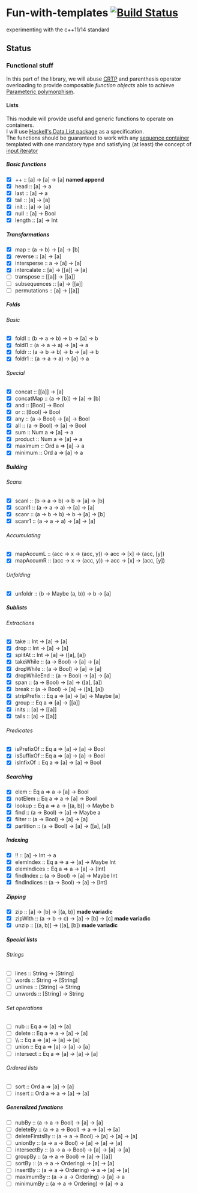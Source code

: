 # Fun-with-templates [![Build Status](https://travis-ci.org/Globicodeur/Fun-with-templates.svg?branch=master)](https://travis-ci.org/Globicodeur/Fun-with-templates)

experimenting with the c++11/14 standard

## Status

### Functional stuff

In this part of the library, we will abuse [CRTP](http://wikipedia.org/wiki/Curiously_recurring_template_pattern) and parenthesis operator overloading to provide composable *function objects* able to achieve [Parameteric polymorphism](http://wikipedia.org/wiki/Parametric_polymorphism).

#### Lists

This module will provide useful and generic functions to operate on containers.  
I will use [Haskell's Data.List package](http://hackage.haskell.org/package/base-4.7.0.1/docs/Data-List.html) as a specification.  
The functions should be guaranteed to work with any [sequence container](http://en.cppreference.com/w/cpp/container#Sequence_containers) templated with one mandatory type and satisfying (at least) the concept of [input iterator](http://en.cppreference.com/w/cpp/concept/InputIterator)

##### Basic functions
- [x] ++ :: [a] -> [a] -> [a] **named append**
- [x] head :: [a] -> a
- [x] last :: [a] -> a
- [x] tail :: [a] -> [a]
- [x] init :: [a] -> [a]
- [x] null :: [a] -> Bool
- [x] length :: [a] -> Int

##### Transformations
- [x] map :: (a -> b) -> [a] -> [b]
- [x] reverse :: [a] -> [a]
- [x] intersperse :: a -> [a] -> [a]
- [x] intercalate :: [a] -> [[a]] -> [a]
- [ ] transpose :: [[a]] -> [[a]]
- [ ] subsequences :: [a] -> [[a]]
- [ ] permutations :: [a] -> [[a]]

##### Folds
###### Basic
- [x] foldl :: (b -> a -> b) -> b -> [a] -> b
- [x] foldl1 :: (a -> a -> a) -> [a] -> a
- [x] foldr :: (a -> b -> b) -> b -> [a] -> b
- [x] foldr1 :: (a -> a -> a) -> [a] -> a

###### Special
- [x] concat :: [[a]] -> [a]
- [x] concatMap :: (a -> [b]) -> [a] -> [b]
- [x] and :: [Bool] -> Bool
- [x] or :: [Bool] -> Bool
- [x] any :: (a -> Bool) -> [a] -> Bool
- [x] all :: (a -> Bool) -> [a] -> Bool
- [x] sum :: Num a => [a] -> a
- [x] product :: Num a => [a] -> a
- [x] maximum :: Ord a => [a] -> a
- [x] minimum :: Ord a => [a] -> a

##### Building
###### Scans
- [x] scanl :: (b -> a -> b) -> b -> [a] -> [b]
- [x] scanl1 :: (a -> a -> a) -> [a] -> [a]
- [x] scanr :: (a -> b -> b) -> b -> [a] -> [b]
- [x] scanr1 :: (a -> a -> a) -> [a] -> [a]

###### Accumulating
- [x] mapAccumL :: (acc -> x -> (acc, y)) -> acc -> [x] -> (acc, [y])
- [x] mapAccumR :: (acc -> x -> (acc, y)) -> acc -> [x] -> (acc, [y])

###### Unfolding
- [x] unfoldr :: (b -> Maybe (a, b)) -> b -> [a]

##### Sublists
###### Extractions
- [x] take :: Int -> [a] -> [a]
- [x] drop :: Int -> [a] -> [a]
- [x] splitAt :: Int -> [a] -> ([a], [a])
- [x] takeWhile :: (a -> Bool) -> [a] -> [a]
- [x] dropWhile :: (a -> Bool) -> [a] -> [a]
- [x] dropWhileEnd :: (a -> Bool) -> [a] -> [a]
- [x] span :: (a -> Bool) -> [a] -> ([a], [a])
- [x] break :: (a -> Bool) -> [a] -> ([a], [a])
- [x] stripPrefix :: Eq a => [a] -> [a] -> Maybe [a]
- [x] group :: Eq a => [a] -> [[a]]
- [x] inits :: [a] -> [[a]]
- [x] tails :: [a] -> [[a]]

###### Predicates
- [x] isPrefixOf :: Eq a => [a] -> [a] -> Bool
- [x] isSuffixOf :: Eq a => [a] -> [a] -> Bool
- [x] isInfixOf :: Eq a => [a] -> [a] -> Bool

##### Searching
- [x] elem :: Eq a => a -> [a] -> Bool
- [x] notElem :: Eq a => a -> [a] -> Bool
- [x] lookup :: Eq a => a -> [(a, b)] -> Maybe b
- [x] find :: (a -> Bool) -> [a] -> Maybe a
- [x] filter :: (a -> Bool) -> [a] -> [a]
- [x] partition :: (a -> Bool) -> [a] -> ([a], [a])

##### Indexing
- [x] !! :: [a] -> Int -> a
- [x] elemIndex :: Eq a => a -> [a] -> Maybe Int
- [x] elemIndices :: Eq a => a -> [a] -> [Int]
- [x] findIndex :: (a -> Bool) -> [a] -> Maybe Int
- [x] findIndices :: (a -> Bool) -> [a] -> [Int]

##### Zipping
- [x] zip :: [a] -> [b] -> [(a, b)] **made variadic**
- [x] zipWith :: (a -> b -> c) -> [a] -> [b] -> [c] **made variadic**
- [x] unzip :: [(a, b)] -> ([a], [b]) **made variadic**

##### Special lists
###### Strings
- [ ] lines :: String -> [String]
- [ ] words :: String -> [String]
- [ ] unlines :: [String] -> String
- [ ] unwords :: [String] -> String

###### *Set* operations
- [ ] nub :: Eq a => [a] -> [a]
- [ ] delete :: Eq a => a -> [a] -> [a]
- [ ] \\\\ :: Eq a => [a] -> [a] -> [a]
- [ ] union :: Eq a => [a] -> [a] -> [a]
- [ ] intersect :: Eq a => [a] -> [a] -> [a]

###### Ordered lists
- [ ] sort :: Ord a => [a] -> [a]
- [ ] insert :: Ord a => a -> [a] -> [a]

##### Generalized functions
- [ ] nubBy :: (a -> a -> Bool) -> [a] -> [a]
- [ ] deleteBy :: (a -> a -> Bool) -> a -> [a] -> [a]
- [ ] deleteFirstsBy :: (a -> a -> Bool) -> [a] -> [a] -> [a]
- [ ] unionBy :: (a -> a -> Bool) -> [a] -> [a] -> [a]
- [ ] intersectBy :: (a -> a -> Bool) -> [a] -> [a] -> [a]
- [ ] groupBy :: (a -> a -> Bool) -> [a] -> [[a]]
- [ ] sortBy :: (a -> a -> Ordering) -> [a] -> [a]
- [ ] insertBy :: (a -> a -> Ordering) -> a -> [a] -> [a]
- [ ] maximumBy :: (a -> a -> Ordering) -> [a] -> a
- [ ] minimumBy :: (a -> a -> Ordering) -> [a] -> a
